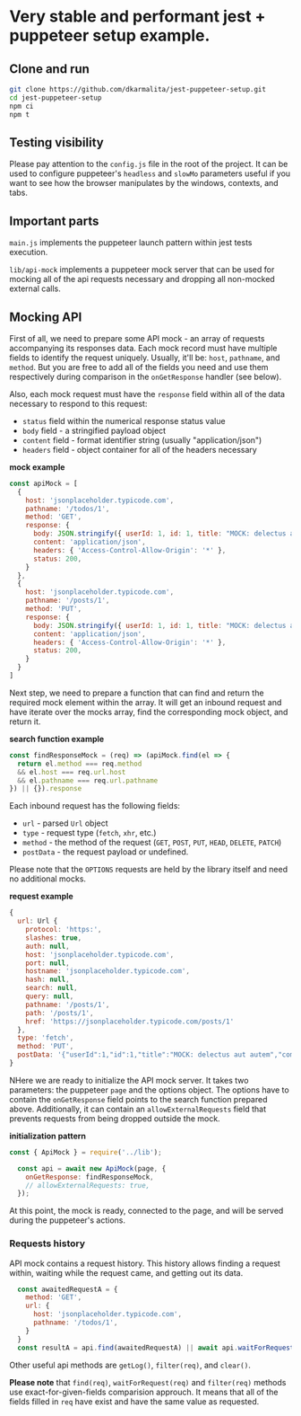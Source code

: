 # Very stable and performant jest + puppeteer setup example.

## Clone and run

```sh
git clone https://github.com/dkarmalita/jest-puppeteer-setup.git
cd jest-puppeteer-setup
npm ci
npm t
```

## Testing visibility

Please pay attention to the `config.js` file in the root of the project. It can be used to configure puppeteer's `headless` and `slowMo` parameters useful if you want to see how the browser manipulates by the windows, contexts, and tabs. 


## Important parts

`main.js` implements the puppeteer launch pattern within jest tests execution.

`lib/api-mock` implements a puppeteer mock server that can be used for mocking all of the api requests necessary and dropping all non-mocked external calls.


## Mocking API

First of all, we need to prepare some API mock - an array of requests accompanying its responses data. Each mock record must have multiple fields to identify the request uniquely. Usually, it'll be: `host`, `pathname`,  and `method`. But you are free to add all of the fields you need and use them respectively during comparison in the `onGetResponse` handler (see below).

Also, each mock request must have the `response` field within all of the data necessary to respond to this request:

* `status` field within the numerical response status value
* `body` field - a stringified payload object
* `content` field - format identifier string (usually "application/json") 
* `headers` field - object container for all of the headers necessary

__mock example__
```js
const apiMock = [
  {
    host: 'jsonplaceholder.typicode.com',
    pathname: '/todos/1',
    method: 'GET',
    response: {
      body: JSON.stringify({ userId: 1, id: 1, title: "MOCK: delectus aut autem", completed: false }),
      content: 'application/json',
      headers: { 'Access-Control-Allow-Origin': '*' },
      status: 200,
    }
  },
  {
    host: 'jsonplaceholder.typicode.com',
    pathname: '/posts/1',
    method: 'PUT',
    response: {
      body: JSON.stringify({ userId: 1, id: 1, title: "MOCK: delectus aut autem", completed: false }),
      content: 'application/json',
      headers: { 'Access-Control-Allow-Origin': '*' },
      status: 200,
    }
  }
]
```

Next step, we need to prepare a function that can find and return the required mock element within the array. It will get an inbound request and have iterate over the mocks array, find the corresponding mock object, and return it.

__search function example__
```js
const findResponseMock = (req) => (apiMock.find(el => {
  return el.method === req.method
  && el.host === req.url.host
  && el.pathname === req.url.pathname
}) || {}).response
```

Each inbound request has the following fields:
* `url` - parsed `Url` object
* `type` - request type (`fetch`, `xhr`, etc.)
* `method` - the method of the request (`GET`, `POST`, `PUT`, `HEAD`, `DELETE`, `PATCH`)
* `postData` - the request payload or undefined.

Please note that the `OPTIONS` requests are held by the library itself and need no additional mocks.

__request example__
```js
{
  url: Url {
    protocol: 'https:',
    slashes: true,
    auth: null,
    host: 'jsonplaceholder.typicode.com',
    port: null,
    hostname: 'jsonplaceholder.typicode.com',
    hash: null,
    search: null,
    query: null,
    pathname: '/posts/1',
    path: '/posts/1',
    href: 'https://jsonplaceholder.typicode.com/posts/1'
  },
  type: 'fetch',
  method: 'PUT',
  postData: '{"userId":1,"id":1,"title":"MOCK: delectus aut autem","completed":false}'
}
```

NHere we are ready to initialize the API mock server. It takes two parameters: the puppeteer `page` and the options object. The options have to contain the `onGetResponse` field points to the search function prepared above. Additionally, it can contain an `allowExternalRequests` field that prevents requests from being dropped outside the mock.

__initialization pattern__
```js
const { ApiMock } = require('../lib');

  const api = await new ApiMock(page, {
    onGetResponse: findResponseMock,
    // allowExternalRequests: true,
  });
```

At this point, the mock is ready, connected to the page, and will be served during the puppeteer's actions.


### Requests history

API mock contains a request history. This history allows finding a request within, waiting while the request came, and getting out its data.

```js
  const awaitedRequestA = {
    method: 'GET',
    url: {
      host: 'jsonplaceholder.typicode.com',
      pathname: '/todos/1',
    }
  }
  const resultA = api.find(awaitedRequestA) || await api.waitForRequest(awaitedRequestA)
```

Other useful api methods are `getLog()`, `filter(req)`, and `clear()`. 

__Please note__ that `find(req)`, `waitForRequest(req)` and `filter(req)` methods use exact-for-given-fields comparision approuch. It means that all of the fields filled in `req` have exist and have the same value as requested.

